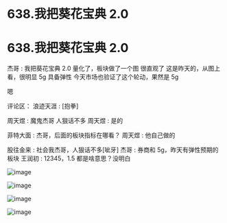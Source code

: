 # 638.我把葵花宝典 2.0

# 638.我把葵花宝典 2.0

杰哥 : 我把葵花宝典 2.0 量化了，板块做了一个图 很直观了 这是昨天的，从图上看，很明显 5g 具备弹性 今天市场也验证了这个轮动，果然是 5g

嗯

评论区： 浪迹天涯 : [抱拳]

周天煜 : 魔鬼杰哥 人狠话不多 周天煜 : 是的

菲特大面 : 杰哥，后面的板块指标在哪看？ 周天煜 : 他自己做的

股往金来 : 社会我杰哥，人狠话不多[呲牙] 杰哥 : 券商和 5g，昨天有弹性预期的板块 王润初 : 12345，1.5 都是啥意思？没明白

![image](img/Image_185.png)

![image](img/Image_186.png)

![image](img/Image_187.png)

![image](img/Image_188.png)